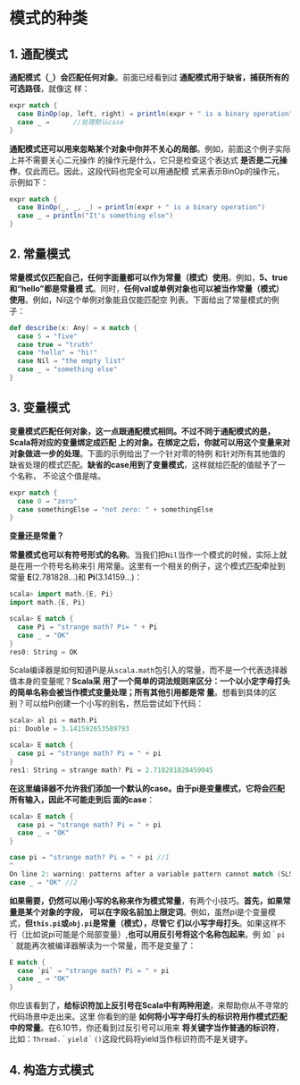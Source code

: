 模式的种类
===================================================================================
## 1. 通配模式
**通配模式（`_`）会匹配任何对象**。前面已经看到过 **通配模式用于缺省，捕获所有的可选路径**，就像这
样：
```scala
expr match {
  case BinOp(op, left, right) ⇒ println(expr + " is a binary operation")
  case _ ⇒      //处理默认case
}
```
**通配模式还可以用来忽略某个对象中你并不关心的局部**。例如，前面这个例子实际上并不需要关心二元操作
的操作元是什么，它只是检查这个表达式 **是否是二元操作**，仅此而已。因此，这段代码也完全可以用通配模
式来表示BinOp的操作元，示例如下：
```scala
expr match {
  case BinOp(_, _, _) ⇒ println(expr + " is a binary operation")
  case _ ⇒ println("It's something else")
}
```

## 2. 常量模式
**常量模式仅匹配自己，任何字面量都可以作为常量（模式）使用**。例如，**5、true和“hello”都是常量模
式**。同时，**任何val或单例对象也可以被当作常量（模式）使用**。例如，Nil这个单例对象能且仅能匹配空
列表。下面给出了常量模式的例子：
```scala
def describe(x: Any) = x match {
  case 5 ⇒ "five"
  case true ⇒ "truth"
  case "hello" ⇒ "hi!"
  case Nil ⇒ "the empty list"
  case _ ⇒ "something else"
}
```

## 3. 变量模式
**变量模式匹配任何对象，这一点跟通配模式相同。不过不同于通配模式的是，Scala将对应的变量绑定成匹配
上的对象。在绑定之后，你就可以用这个变量来对对象做进一步的处理**。下面的示例给出了一个针对零的特例
和针对所有其他值的缺省处理的模式匹配。**缺省的case用到了变量模式**，这样就给匹配的值赋予了一个名称，
不论这个值是啥。
```scala
expr match {
  case 0 ⇒ "zero"
  case somethingElse ⇒ "not zero: " + somethingElse
}
```
**变量还是常量？**

**常量模式也可以有符号形式的名称**。当我们把`Nil`当作一个模式的时候，实际上就是在用一个符号名称来引
用常量。这里有一个相关的例子，这个模式匹配牵扯到常量 **E**(2.781828...)和 **Pi**(3.14159...)：
```scala
scala> import math.{E, Pi}
import math.{E, Pi}

scala> E match {
  case Pi ⇒ "strange math? Pi= " + Pi
  case _ ⇒ "OK"
}
res0: String = OK
```
Scala编译器是如何知道Pi是从`scala.math`包引入的常量，而不是一个代表选择器值本身的变量呢？**Scala采
用了一个简单的词法规则来区分：一个以小定字母打头的简单名称会被当作模式变量处理；所有其他引用都是常
量**。想看到具体的区别？可以给Pi创建一个小写的别名，然后尝试如下代码：
```scala
scala> al pi = math.Pi
pi: Double = 3.141592653589793

scala> E match {
  case pi ⇒ "strange math? Pi = " + pi
}
res1: String = strange math? Pi = 2.718281828459045
```
**在这里编译器不允许我们添加一个默认的case。由于pi是变量模式，它将会匹配所有输入，因此不可能走到后
面的case**：
```scala
scala> E match {
  case pi ⇒ "strange math? Pi = " + pi
  case _ ⇒ "OK"
}

case pi ⇒ "strange math? Pi = " + pi //1
^
On line 2: warning: patterns after a variable pattern cannot match (SLS 8.1.1)
case _ ⇒ "OK" //2
```
**如果需要，仍然可以用小写的名称来作为模式常量**，有两个小技巧。**首先，如果常量是某个对象的字段，
可以在字段名前加上限定词**。例如，虽然pi是个变量模式，**但`this.pi`或`obj.pi`是常量（模式），尽管它
们以小写字母打头**。如果这样不行（比如说pi可能是个局部变量）,**也可以用反引号将这个名称包起来**。例
如`｀pi｀`就能再次被编译器解读为一个常量，而不是变量了：
```scala
E match {
  case `pi` ⇒ "strange math? Pi = " + pi
  case _ ⇒ "OK"
}
```
你应该看到了，**给标识符加上反引号在Scala中有两种用途**，来帮助你从不寻常的代码场景中走出来。这里
你看到的是 **如何将小写字母打头的标识符用作模式匹配中的常量**。在6.10节，你还看到过反引号可以用来
**将关键字当作普通的标识符**，比如：`Thread.｀yield｀()`这段代码将yield当作标识符而不是关键字。

## 4. 构造方式模式








